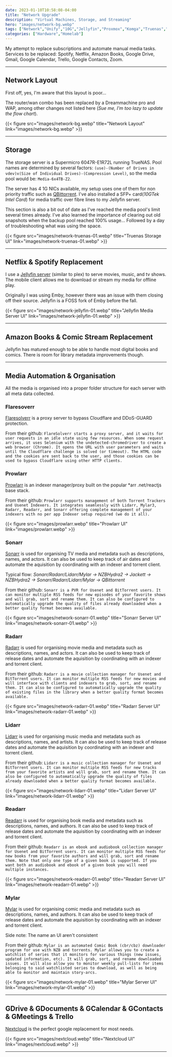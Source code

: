 ```yaml
---
date: 2023-01-10T10:58:08-04:00
title: "Network Upgrade"
description: "Virtual Machines, Storage, and Streaming"
hero: "images/network-bg.webp"
tags: ["Network","Unify","10G","Jellyfin","Proxmox","Komga","Truenas","Radarr","Lidarr","NZBHydra2","Readarr","Mylar"]
categories: ["Hardware","Homelab"]
---
```


My attempt to replace subscriptions and automate manual media tasks. Services to be replaced: Spotify, Netflix, Amazon Books, Google Drive, Gmail, Google Calendar, Trello, Google Contacts, Zoom.

<!--more-->

___

## Network Layout 

First off, yes, I'm aware that this layout is poor...

The router/wan combo has been replaced by a Dreammachine pro and WAP, among other changes not listed here (*Sue me, I'm too lazy to update the flow chart*).

{{< figure src="images/network-bg.webp" title="Network Layout" link="images/network-bg.webp" >}}

___

## Storage

The storage server is a Supermicro 6047R-E1R72L running TrueNAS. Pool names are determined by several factors: `(use)-(Number of Drives in vdev)x(Size of Individual Drives)-(Compression Level)`, so the media pool would be: `Media-6x4TB-Z2`. 

The server has 4 1G NICs available, my setup uses one of them for non priority traffic such as [QBittorrent](https://github.com/qbittorrent/qBittorrent). I've also installed a SFP+ card(*10GTek Intel Card*) for media traffic over fibre lines to my Jellyfin server. 

This section is also a bit out of date as I've reached the media pool's limit several times already. I've also learned the importance of clearing out old snapshots when the backup pool reached 100% usage... Followed by a day of troubleshooting what was using the space.

{{< figure src="images/network-truenas-01.webp" title="Truenas Storage UI" link="images/network-truenas-01.webp" >}}

___

## Netflix & Spotify Replacement

I use a [Jellyfin server](https://github.com/jellyfin/jellyfin) (similar to plex) to serve movies, music, and tv shows. The mobile client allows me to download or stream my media for offline play.

Originally I was using Emby, however there was an issue with them closing off their source. Jellyfin is a FOSS fork of Emby before the fall.

{{< figure src="images/network-jellyfin-01.webp" title="Jellyfin Media Server UI" link="images/network-jellyfin-01.webp" >}}

___

## Amazon Books & Comic Stream Replacement

Jellyfin has matured enough to be able to handle most digital books and comics. There is room for library metadata improvements though.
___

## Media Automation & Organisation

All the media is organised into a proper folder structure for each server with all meta data collected.

### Flaresoverr 

[Flaresolverr](https://github.com/FlareSolverr/FlareSolverr) is a proxy server to bypass Cloudflare and DDoS-GUARD protection. 

From their github:
`FlareSolverr starts a proxy server, and it waits for user requests in an idle state using few resources. When some request arrives, it uses Selenium with the undetected-chromedriver to create a web browser (Chrome). It opens the URL with user parameters and waits until the Cloudflare challenge is solved (or timeout). The HTML code and the cookies are sent back to the user, and those cookies can be used to bypass Cloudflare using other HTTP clients.`

### Prowlarr 

[Prowlarr](https://github.com/Prowlarr/Prowlarr) is an indexer manager/proxy built on the popular *arr .net/reactjs base stack.

From their github:
`Prowlarr supports management of both Torrent Trackers and Usenet Indexers. It integrates seamlessly with Lidarr, Mylar3, Radarr, Readarr, and Sonarr offering complete management of your indexers with no per app Indexer setup required (we do it all).`

{{< figure src="images/prowlarr.webp" title="Prowlarr UI" link="images/prowlarr.webp" >}}

### Sonarr

[Sonarr](https://github.com/Sonarr/Sonarr) is used for organising TV media and metadata such as descriptions, names, and actors. It can also be used to keep track of air dates and automate the aquisition by coordinating with an indexer and torrent client.

Typical flow: *Sonarr/Radarr/Lidarr/Mylar -> NZBHydra2 -> Jackett -> NZBHydra2 -> Sonarr/Radarr/Lidarr/Mylar -> QBittorrent*

From their github:
`Sonarr is a PVR for Usenet and BitTorrent users. It can monitor multiple RSS feeds for new episodes of your favorite shows and will grab, sort and rename them. It can also be configured to automatically upgrade the quality of files already downloaded when a better quality format becomes available.`

{{< figure src="images/network-sonarr-01.webp" title="Sonarr Server UI" link="images/network-sonarr-01.webp" >}}

### Radarr

[Radarr](https://github.com/Radarr/Radarr) is used for organising movie media and metadata such as descriptions, names, and actors. It can also be used to keep track of release dates and automate the aquisition by coordinating with an indexer and torrent client.

From their github:
`Radarr is a movie collection manager for Usenet and BitTorrent users. It can monitor multiple RSS feeds for new movies and will interface with clients and indexers to grab, sort, and rename them. It can also be configured to automatically upgrade the quality of existing files in the library when a better quality format becomes available.`

{{< figure src="images/network-radarr-01.webp" title="Radarr Server UI" link="images/network-radarr-01.webp" >}}

### Lidarr

[Lidarr](https://github.com/Lidarr/Lidarr) is used for organising music media and metadata such as descriptions, names, and artists. It can also be used to keep track of release dates and automate the aquisition by coordinating with an indexer and torrent client.

From their github:
`Lidarr is a music collection manager for Usenet and BitTorrent users. It can monitor multiple RSS feeds for new tracks from your favorite artists and will grab, sort and rename them. It can also be configured to automatically upgrade the quality of files already downloaded when a better quality format becomes available.`

{{< figure src="images/network-lidarr-01.webp" title="Lidarr Server UI" link="images/network-lidarr-01.webp" >}}

### Readarr

[Readarr](https://github.com/Readarr/Readarr) is used for organising book media and metadata such as descriptions, names, and authors. It can also be used to keep track of release dates and automate the aquisition by coordinating with an indexer and torrent client.

From their github:
`Readarr is an ebook and audiobook collection manager for Usenet and BitTorrent users. It can monitor multiple RSS feeds for new books from your favorite authors and will grab, sort and rename them. Note that only one type of a given book is supported. If you want both an audiobook and ebook of a given book you will need multiple instances.`

{{< figure src="images/network-readarr-01.webp" title="Readarr Server UI" link="images/network-readarr-01.webp" >}}

### Mylar

[Mylar](https://github.com/mylar3/mylar3) is used for organising comic media and metadata such as descriptions, names, and authors. It can also be used to keep track of release dates and automate the aquisition by coordinating with an indexer and torrent client.

Side note: The name an UI aren't consistent

From their github:
`Mylar is an automated Comic Book (cbr/cbz) downloader program for use with NZB and torrents. Mylar allows you to create a watchlist of series that it monitors for various things (new issues, updated information, etc). It will grab, sort, and rename downloaded issues. It will also allow you to monitor weekly pull-lists for items belonging to said watchlisted series to download, as well as being able to monitor and maintain story-arcs.`

{{< figure src="images/network-mylar-01.webp" title="Mylar Server UI" link="images/network-mylar-01.webp" >}}

___

## GDrive & GDocuments & GCalendar & GContacts & GMeetings & Trello

[Nextcloud](https://nextcloud.com/) is the perfect google replacement for most needs.

{{< figure src="images/nextcloud.webp" title="Nextcloud UI" link="images/nextcloud.webp" >}}
___
